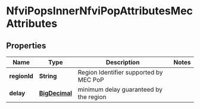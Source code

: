 
# NfviPopsInnerNfviPopAttributesMecAttributes

## Properties
Name | Type | Description | Notes
------------ | ------------- | ------------- | -------------
**regionId** | **String** | Region Identifier supported by MEC PoP | 
**delay** | [**BigDecimal**](BigDecimal.md) | minimum delay guaranteed by the region | 



